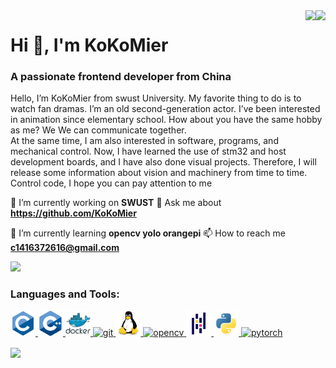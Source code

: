 <img align="right" src="https://count.getloli.com/get/@:KoKoMier?theme=gelbooru-h" />

<img align="right" src="https://github-readme-stats.vercel.app/api?username=KokoMier" />

<h1 align="lett">Hi 👋, I'm KoKoMier</h1>

<h3 align="letf">A passionate frontend developer from China</h3>

  Hello, I’m KoKoMier from swust University. My favorite thing to do is to watch fan dramas. I’m an old second-generation actor. I’ve been interested in animation since elementary school. How about you have the same hobby as me? We We can communicate together.  
  At the same time, I am also interested in software, programs, and mechanical control. Now, I have learned the use of stm32 and host development boards, and I have also done visual projects. Therefore, I will release some information about vision and machinery from time to time. Control code, I hope you can pay attention to me

🔭 I’m currently working on **SWUST**                 💬 Ask me about **https://github.com/KoKoMier**

  
🌱 I’m currently learning **opencv yolo orangepi**    📫 How to reach me **c1416372616@gmail.com**

<div width="50" align="left"> <img src="https://metrics.lecoq.io/KoKoMier?template=classic&config.timezone=Asia%2FShanghai"> </div>

<h3 align="left">Languages and Tools:</h3>
<p align="left"> <a href="https://www.cprogramming.com/" target="_blank" rel="noreferrer"> <img src="https://raw.githubusercontent.com/devicons/devicon/master/icons/c/c-original.svg" alt="c" width="40" height="40"/> </a> <a href="https://www.w3schools.com/cpp/" target="_blank" rel="noreferrer"> <img src="https://raw.githubusercontent.com/devicons/devicon/master/icons/cplusplus/cplusplus-original.svg" alt="cplusplus" width="40" height="40"/> </a> <a href="https://www.docker.com/" target="_blank" rel="noreferrer"> <img src="https://raw.githubusercontent.com/devicons/devicon/master/icons/docker/docker-original-wordmark.svg" alt="docker" width="40" height="40"/> </a> <a href="https://git-scm.com/" target="_blank" rel="noreferrer"> <img src="https://www.vectorlogo.zone/logos/git-scm/git-scm-icon.svg" alt="git" width="40" height="40"/> </a> <a href="https://www.linux.org/" target="_blank" rel="noreferrer"> <img src="https://raw.githubusercontent.com/devicons/devicon/master/icons/linux/linux-original.svg" alt="linux" width="40" height="40"/> </a> <a href="https://opencv.org/" target="_blank" rel="noreferrer"> <img src="https://www.vectorlogo.zone/logos/opencv/opencv-icon.svg" alt="opencv" width="40" height="40"/> </a> <a href="https://pandas.pydata.org/" target="_blank" rel="noreferrer"> <img src="https://raw.githubusercontent.com/devicons/devicon/2ae2a900d2f041da66e950e4d48052658d850630/icons/pandas/pandas-original.svg" alt="pandas" width="40" height="40"/> </a> <a href="https://www.python.org" target="_blank" rel="noreferrer"> <img src="https://raw.githubusercontent.com/devicons/devicon/master/icons/python/python-original.svg" alt="python" width="40" height="40"/> </a> <a href="https://pytorch.org/" target="_blank" rel="noreferrer"> <img src="https://www.vectorlogo.zone/logos/pytorch/pytorch-icon.svg" alt="pytorch" width="40" height="40"/> </a> </p>

<img  align="center" src="https://github-profile-trophy.vercel.app/?username=KoKoMier" />

